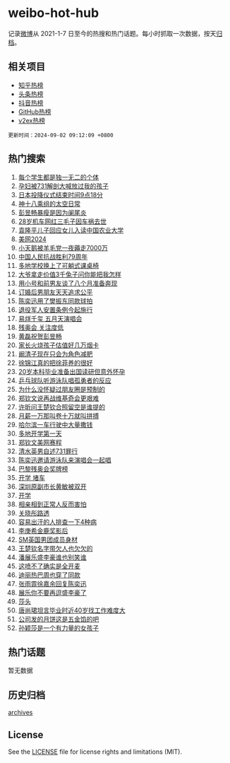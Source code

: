 # weibo-hot-hub

记录[微博](https://www.weibo.com)从 2021-1-7 日至今的热搜和热门话题。每小时抓取一次数据，按天[归档](archives)。

## 相关项目

- [知乎热榜](https://github.com/lonnyzhang423/zhihu-hot-hub)
- [头条热榜](https://github.com/lonnyzhang423/toutiao-hot-hub)
- [抖音热榜](https://github.com/lonnyzhang423/douyin-hot-hub)
- [GitHub热榜](https://github.com/lonnyzhang423/github-hot-hub)
- [v2ex热榜](https://github.com/lonnyzhang423/v2ex-hot-hub)


`更新时间：2024-09-02 09:12:09 +0800`

## 热门搜索

1. [每个学生都是独一无二的个体](https://m.weibo.cn/search?containerid=100103type%3D1%26t%3D10%26q%3D%23%E6%AF%8F%E4%B8%AA%E5%AD%A6%E7%94%9F%E9%83%BD%E6%98%AF%E7%8B%AC%E4%B8%80%E6%97%A0%E4%BA%8C%E7%9A%84%E4%B8%AA%E4%BD%93%23&stream_entry_id=51&isnewpage=1&extparam=seat%3D1%26cate%3D10103%26stream_entry_id%3D51%26filter_type%3Drealtimehot%26q%3D%2523%25E6%25AF%258F%25E4%25B8%25AA%25E5%25AD%25A6%25E7%2594%259F%25E9%2583%25BD%25E6%2598%25AF%25E7%258B%25AC%25E4%25B8%2580%25E6%2597%25A0%25E4%25BA%258C%25E7%259A%2584%25E4%25B8%25AA%25E4%25BD%2593%2523%26dgr%3D0%26pos%3D0%26c_type%3D51%26display_time%3D1725239528%26pre_seqid%3D1725239528787099745836)
1. [孕妇被731解剖大喊放过我的孩子](https://m.weibo.cn/search?containerid=100103type%3D1%26t%3D10%26q%3D%23%E5%AD%95%E5%A6%87%E8%A2%AB731%E8%A7%A3%E5%89%96%E5%A4%A7%E5%96%8A%E6%94%BE%E8%BF%87%E6%88%91%E7%9A%84%E5%AD%A9%E5%AD%90%23&stream_entry_id=31&isnewpage=1&extparam=seat%3D1%26cate%3D5001%26flag%3D1%26realpos%3D1%26dgr%3D0%26band_rank%3D1%26stream_entry_id%3D31%26filter_type%3Drealtimehot%26q%3D%2523%25E5%25AD%2595%25E5%25A6%2587%25E8%25A2%25AB731%25E8%25A7%25A3%25E5%2589%2596%25E5%25A4%25A7%25E5%2596%258A%25E6%2594%25BE%25E8%25BF%2587%25E6%2588%2591%25E7%259A%2584%25E5%25AD%25A9%25E5%25AD%2590%2523%26c_type%3D31%26pos%3D0%26lcate%3D5001%26display_time%3D1725239528%26pre_seqid%3D1725239528787099745836)
1. [日本投降仪式结束时间9点18分](https://m.weibo.cn/search?containerid=100103type%3D1%26t%3D10%26q%3D%23%E6%97%A5%E6%9C%AC%E6%8A%95%E9%99%8D%E4%BB%AA%E5%BC%8F%E7%BB%93%E6%9D%9F%E6%97%B6%E9%97%B49%E7%82%B918%E5%88%86%23&stream_entry_id=31&isnewpage=1&extparam=seat%3D1%26cate%3D5001%26flag%3D1%26realpos%3D2%26dgr%3D0%26band_rank%3D2%26stream_entry_id%3D31%26filter_type%3Drealtimehot%26q%3D%2523%25E6%2597%25A5%25E6%259C%25AC%25E6%258A%2595%25E9%2599%258D%25E4%25BB%25AA%25E5%25BC%258F%25E7%25BB%2593%25E6%259D%259F%25E6%2597%25B6%25E9%2597%25B49%25E7%2582%25B918%25E5%2588%2586%2523%26c_type%3D31%26pos%3D1%26lcate%3D5001%26display_time%3D1725239528%26pre_seqid%3D1725239528787099745836)
1. [神十八乘组的太空日常](https://m.weibo.cn/search?containerid=100103type%3D1%26t%3D10%26q%3D%23%E7%A5%9E%E5%8D%81%E5%85%AB%E4%B9%98%E7%BB%84%E7%9A%84%E5%A4%AA%E7%A9%BA%E6%97%A5%E5%B8%B8%23&stream_entry_id=31&isnewpage=1&extparam=seat%3D1%26cate%3D5001%26flag%3D0%26realpos%3D3%26dgr%3D0%26band_rank%3D3%26stream_entry_id%3D31%26filter_type%3Drealtimehot%26q%3D%2523%25E7%25A5%259E%25E5%258D%2581%25E5%2585%25AB%25E4%25B9%2598%25E7%25BB%2584%25E7%259A%2584%25E5%25A4%25AA%25E7%25A9%25BA%25E6%2597%25A5%25E5%25B8%25B8%2523%26c_type%3D31%26pos%3D2%26lcate%3D5001%26display_time%3D1725239528%26pre_seqid%3D1725239528787099745836)
1. [彭昱畅暴瘦是因为阑尾炎](https://m.weibo.cn/search?containerid=100103type%3D1%26t%3D10%26q%3D%23%E5%BD%AD%E6%98%B1%E7%95%85%E6%9A%B4%E7%98%A6%E6%98%AF%E5%9B%A0%E4%B8%BA%E9%98%91%E5%B0%BE%E7%82%8E%23&stream_entry_id=31&isnewpage=1&extparam=seat%3D1%26cate%3D5001%26flag%3D2%26realpos%3D4%26dgr%3D0%26band_rank%3D4%26stream_entry_id%3D31%26filter_type%3Drealtimehot%26q%3D%2523%25E5%25BD%25AD%25E6%2598%25B1%25E7%2595%2585%25E6%259A%25B4%25E7%2598%25A6%25E6%2598%25AF%25E5%259B%25A0%25E4%25B8%25BA%25E9%2598%2591%25E5%25B0%25BE%25E7%2582%258E%2523%26c_type%3D31%26pos%3D3%26lcate%3D5001%26display_time%3D1725239528%26pre_seqid%3D1725239528787099745836)
1. [28岁机车网红三毛子因车祸去世](https://m.weibo.cn/search?containerid=100103type%3D1%26t%3D10%26q%3D%2328%E5%B2%81%E6%9C%BA%E8%BD%A6%E7%BD%91%E7%BA%A2%E4%B8%89%E6%AF%9B%E5%AD%90%E5%9B%A0%E8%BD%A6%E7%A5%B8%E5%8E%BB%E4%B8%96%23&stream_entry_id=31&isnewpage=1&extparam=seat%3D1%26cate%3D5001%26flag%3D2%26realpos%3D5%26dgr%3D0%26band_rank%3D5%26stream_entry_id%3D31%26filter_type%3Drealtimehot%26q%3D%252328%25E5%25B2%2581%25E6%259C%25BA%25E8%25BD%25A6%25E7%25BD%2591%25E7%25BA%25A2%25E4%25B8%2589%25E6%25AF%259B%25E5%25AD%2590%25E5%259B%25A0%25E8%25BD%25A6%25E7%25A5%25B8%25E5%258E%25BB%25E4%25B8%2596%2523%26c_type%3D31%26pos%3D4%26lcate%3D5001%26display_time%3D1725239528%26pre_seqid%3D1725239528787099745836)
1. [袁隆平儿子回应女儿入读中国农业大学](https://m.weibo.cn/search?containerid=100103type%3D1%26t%3D10%26q%3D%23%E8%A2%81%E9%9A%86%E5%B9%B3%E5%84%BF%E5%AD%90%E5%9B%9E%E5%BA%94%E5%A5%B3%E5%84%BF%E5%85%A5%E8%AF%BB%E4%B8%AD%E5%9B%BD%E5%86%9C%E4%B8%9A%E5%A4%A7%E5%AD%A6%23&stream_entry_id=31&isnewpage=1&extparam=seat%3D1%26cate%3D5001%26flag%3D32768%26realpos%3D6%26dgr%3D0%26band_rank%3D6%26stream_entry_id%3D31%26filter_type%3Drealtimehot%26q%3D%2523%25E8%25A2%2581%25E9%259A%2586%25E5%25B9%25B3%25E5%2584%25BF%25E5%25AD%2590%25E5%259B%259E%25E5%25BA%2594%25E5%25A5%25B3%25E5%2584%25BF%25E5%2585%25A5%25E8%25AF%25BB%25E4%25B8%25AD%25E5%259B%25BD%25E5%2586%259C%25E4%25B8%259A%25E5%25A4%25A7%25E5%25AD%25A6%2523%26c_type%3D31%26pos%3D5%26lcate%3D5001%26display_time%3D1725239528%26pre_seqid%3D1725239528787099745836)
1. [美网2024](https://m.weibo.cn/search?containerid=100103type%3D1%26t%3D10%26q%3D%23%E7%BE%8E%E7%BD%912024%23&stream_entry_id=31&isnewpage=1&extparam=seat%3D1%26cate%3D5001%26q%3D%2523%25E7%25BE%258E%25E7%25BD%25912024%2523%26dgr%3D0%26adid%3D252961%26band_rank%3D7%26stream_entry_id%3D31%26filter_type%3Drealtimehot%26is_ad_pos%3D1%26c_type%3D31%26pos%3D6%26lcate%3D5001%26display_time%3D1725239528%26pre_seqid%3D1725239528787099745836)
1. [小天鹅被羊毛党一夜薅走7000万](https://m.weibo.cn/search?containerid=100103type%3D1%26t%3D10%26q%3D%23%E5%B0%8F%E5%A4%A9%E9%B9%85%E8%A2%AB%E7%BE%8A%E6%AF%9B%E5%85%9A%E4%B8%80%E5%A4%9C%E8%96%85%E8%B5%B07000%E4%B8%87%23&stream_entry_id=31&isnewpage=1&extparam=seat%3D1%26cate%3D5001%26flag%3D0%26realpos%3D7%26dgr%3D0%26band_rank%3D7%26stream_entry_id%3D31%26filter_type%3Drealtimehot%26q%3D%2523%25E5%25B0%258F%25E5%25A4%25A9%25E9%25B9%2585%25E8%25A2%25AB%25E7%25BE%258A%25E6%25AF%259B%25E5%2585%259A%25E4%25B8%2580%25E5%25A4%259C%25E8%2596%2585%25E8%25B5%25B07000%25E4%25B8%2587%2523%26c_type%3D31%26pos%3D7%26lcate%3D5001%26display_time%3D1725239528%26pre_seqid%3D1725239528787099745836)
1. [中国人民抗战胜利79周年](https://m.weibo.cn/search?containerid=100103type%3D1%26t%3D10%26q%3D%23%E4%B8%AD%E5%9B%BD%E4%BA%BA%E6%B0%91%E6%8A%97%E6%88%98%E8%83%9C%E5%88%A979%E5%91%A8%E5%B9%B4%23&stream_entry_id=31&isnewpage=1&extparam=seat%3D1%26cate%3D5001%26flag%3D1%26realpos%3D8%26dgr%3D0%26band_rank%3D8%26stream_entry_id%3D31%26filter_type%3Drealtimehot%26q%3D%2523%25E4%25B8%25AD%25E5%259B%25BD%25E4%25BA%25BA%25E6%25B0%2591%25E6%258A%2597%25E6%2588%2598%25E8%2583%259C%25E5%2588%25A979%25E5%2591%25A8%25E5%25B9%25B4%2523%26c_type%3D31%26pos%3D8%26lcate%3D5001%26display_time%3D1725239528%26pre_seqid%3D1725239528787099745836)
1. [多地学校换上了可躺式课桌椅](https://m.weibo.cn/search?containerid=100103type%3D1%26t%3D10%26q%3D%23%E5%A4%9A%E5%9C%B0%E5%AD%A6%E6%A0%A1%E6%8D%A2%E4%B8%8A%E4%BA%86%E5%8F%AF%E8%BA%BA%E5%BC%8F%E8%AF%BE%E6%A1%8C%E6%A4%85%23&stream_entry_id=31&isnewpage=1&extparam=seat%3D1%26cate%3D5001%26flag%3D0%26realpos%3D9%26dgr%3D0%26band_rank%3D9%26stream_entry_id%3D31%26filter_type%3Drealtimehot%26q%3D%2523%25E5%25A4%259A%25E5%259C%25B0%25E5%25AD%25A6%25E6%25A0%25A1%25E6%258D%25A2%25E4%25B8%258A%25E4%25BA%2586%25E5%258F%25AF%25E8%25BA%25BA%25E5%25BC%258F%25E8%25AF%25BE%25E6%25A1%258C%25E6%25A4%2585%2523%26c_type%3D31%26pos%3D9%26lcate%3D5001%26display_time%3D1725239528%26pre_seqid%3D1725239528787099745836)
1. [大爷拿走价值3千兔子问你能把我怎样](https://m.weibo.cn/search?containerid=100103type%3D1%26t%3D10%26q%3D%23%E5%A4%A7%E7%88%B7%E6%8B%BF%E8%B5%B0%E4%BB%B7%E5%80%BC3%E5%8D%83%E5%85%94%E5%AD%90%E9%97%AE%E4%BD%A0%E8%83%BD%E6%8A%8A%E6%88%91%E6%80%8E%E6%A0%B7%23&stream_entry_id=31&isnewpage=1&extparam=seat%3D1%26cate%3D5001%26flag%3D0%26realpos%3D10%26dgr%3D0%26band_rank%3D10%26stream_entry_id%3D31%26filter_type%3Drealtimehot%26q%3D%2523%25E5%25A4%25A7%25E7%2588%25B7%25E6%258B%25BF%25E8%25B5%25B0%25E4%25BB%25B7%25E5%2580%25BC3%25E5%258D%2583%25E5%2585%2594%25E5%25AD%2590%25E9%2597%25AE%25E4%25BD%25A0%25E8%2583%25BD%25E6%258A%258A%25E6%2588%2591%25E6%2580%258E%25E6%25A0%25B7%2523%26c_type%3D31%26pos%3D10%26lcate%3D5001%26display_time%3D1725239528%26pre_seqid%3D1725239528787099745836)
1. [用小号和前男友谈了八个月准备奔现](https://m.weibo.cn/search?containerid=100103type%3D1%26t%3D10%26q%3D%23%E7%94%A8%E5%B0%8F%E5%8F%B7%E5%92%8C%E5%89%8D%E7%94%B7%E5%8F%8B%E8%B0%88%E4%BA%86%E5%85%AB%E4%B8%AA%E6%9C%88%E5%87%86%E5%A4%87%E5%A5%94%E7%8E%B0%23&stream_entry_id=31&isnewpage=1&extparam=seat%3D1%26cate%3D5001%26flag%3D2%26realpos%3D11%26dgr%3D0%26band_rank%3D11%26stream_entry_id%3D31%26filter_type%3Drealtimehot%26q%3D%2523%25E7%2594%25A8%25E5%25B0%258F%25E5%258F%25B7%25E5%2592%258C%25E5%2589%258D%25E7%2594%25B7%25E5%258F%258B%25E8%25B0%2588%25E4%25BA%2586%25E5%2585%25AB%25E4%25B8%25AA%25E6%259C%2588%25E5%2587%2586%25E5%25A4%2587%25E5%25A5%2594%25E7%258E%25B0%2523%26c_type%3D31%26pos%3D11%26lcate%3D5001%26display_time%3D1725239528%26pre_seqid%3D1725239528787099745836)
1. [订婚后男朋友天天追求公平](https://m.weibo.cn/search?containerid=100103type%3D1%26t%3D10%26q%3D%23%E8%AE%A2%E5%A9%9A%E5%90%8E%E7%94%B7%E6%9C%8B%E5%8F%8B%E5%A4%A9%E5%A4%A9%E8%BF%BD%E6%B1%82%E5%85%AC%E5%B9%B3%23&stream_entry_id=31&isnewpage=1&extparam=seat%3D1%26cate%3D5001%26flag%3D2%26realpos%3D12%26dgr%3D0%26band_rank%3D12%26stream_entry_id%3D31%26filter_type%3Drealtimehot%26q%3D%2523%25E8%25AE%25A2%25E5%25A9%259A%25E5%2590%258E%25E7%2594%25B7%25E6%259C%258B%25E5%258F%258B%25E5%25A4%25A9%25E5%25A4%25A9%25E8%25BF%25BD%25E6%25B1%2582%25E5%2585%25AC%25E5%25B9%25B3%2523%26c_type%3D31%26pos%3D12%26lcate%3D5001%26display_time%3D1725239528%26pre_seqid%3D1725239528787099745836)
1. [陈奕迅用了樊振东同款球拍](https://m.weibo.cn/search?containerid=100103type%3D1%26t%3D10%26q%3D%23%E9%99%88%E5%A5%95%E8%BF%85%E7%94%A8%E4%BA%86%E6%A8%8A%E6%8C%AF%E4%B8%9C%E5%90%8C%E6%AC%BE%E7%90%83%E6%8B%8D%23&stream_entry_id=31&isnewpage=1&extparam=seat%3D1%26cate%3D5001%26flag%3D1%26realpos%3D13%26dgr%3D0%26band_rank%3D13%26stream_entry_id%3D31%26filter_type%3Drealtimehot%26q%3D%2523%25E9%2599%2588%25E5%25A5%2595%25E8%25BF%2585%25E7%2594%25A8%25E4%25BA%2586%25E6%25A8%258A%25E6%258C%25AF%25E4%25B8%259C%25E5%2590%258C%25E6%25AC%25BE%25E7%2590%2583%25E6%258B%258D%2523%26c_type%3D31%26pos%3D13%26lcate%3D5001%26display_time%3D1725239528%26pre_seqid%3D1725239528787099745836)
1. [退役军人安置条例今起施行](https://m.weibo.cn/search?containerid=100103type%3D1%26t%3D10%26q%3D%23%E9%80%80%E5%BD%B9%E5%86%9B%E4%BA%BA%E5%AE%89%E7%BD%AE%E6%9D%A1%E4%BE%8B%E4%BB%8A%E8%B5%B7%E6%96%BD%E8%A1%8C%23&stream_entry_id=31&isnewpage=1&extparam=seat%3D1%26cate%3D5001%26flag%3D0%26realpos%3D14%26dgr%3D0%26band_rank%3D14%26stream_entry_id%3D31%26filter_type%3Drealtimehot%26q%3D%2523%25E9%2580%2580%25E5%25BD%25B9%25E5%2586%259B%25E4%25BA%25BA%25E5%25AE%2589%25E7%25BD%25AE%25E6%259D%25A1%25E4%25BE%258B%25E4%25BB%258A%25E8%25B5%25B7%25E6%2596%25BD%25E8%25A1%258C%2523%26c_type%3D31%26pos%3D14%26lcate%3D5001%26display_time%3D1725239528%26pre_seqid%3D1725239528787099745836)
1. [易烊千玺 五月天演唱会](https://m.weibo.cn/search?containerid=100103type%3D1%26t%3D10%26q%3D%E6%98%93%E7%83%8A%E5%8D%83%E7%8E%BA+%E4%BA%94%E6%9C%88%E5%A4%A9%E6%BC%94%E5%94%B1%E4%BC%9A&stream_entry_id=31&isnewpage=1&extparam=seat%3D1%26cate%3D5001%26flag%3D1%26realpos%3D15%26dgr%3D0%26band_rank%3D15%26stream_entry_id%3D31%26filter_type%3Drealtimehot%26q%3D%25E6%2598%2593%25E7%2583%258A%25E5%258D%2583%25E7%258E%25BA%2520%25E4%25BA%2594%25E6%259C%2588%25E5%25A4%25A9%25E6%25BC%2594%25E5%2594%25B1%25E4%25BC%259A%26c_type%3D31%26pos%3D15%26lcate%3D5001%26display_time%3D1725239528%26pre_seqid%3D1725239528787099745836)
1. [残奥会 关注度低](https://m.weibo.cn/search?containerid=100103type%3D1%26t%3D10%26q%3D%E6%AE%8B%E5%A5%A5%E4%BC%9A+%E5%85%B3%E6%B3%A8%E5%BA%A6%E4%BD%8E&stream_entry_id=31&isnewpage=1&extparam=seat%3D1%26cate%3D5001%26flag%3D1%26realpos%3D16%26dgr%3D0%26band_rank%3D16%26stream_entry_id%3D31%26filter_type%3Drealtimehot%26q%3D%25E6%25AE%258B%25E5%25A5%25A5%25E4%25BC%259A%2520%25E5%2585%25B3%25E6%25B3%25A8%25E5%25BA%25A6%25E4%25BD%258E%26c_type%3D31%26pos%3D16%26lcate%3D5001%26display_time%3D1725239528%26pre_seqid%3D1725239528787099745836)
1. [黄磊祝贺彭昱畅](https://m.weibo.cn/search?containerid=100103type%3D1%26t%3D10%26q%3D%23%E9%BB%84%E7%A3%8A%E7%A5%9D%E8%B4%BA%E5%BD%AD%E6%98%B1%E7%95%85%23&stream_entry_id=31&isnewpage=1&extparam=seat%3D1%26cate%3D5001%26flag%3D1%26realpos%3D17%26dgr%3D0%26band_rank%3D17%26stream_entry_id%3D31%26filter_type%3Drealtimehot%26q%3D%2523%25E9%25BB%2584%25E7%25A3%258A%25E7%25A5%259D%25E8%25B4%25BA%25E5%25BD%25AD%25E6%2598%25B1%25E7%2595%2585%2523%26c_type%3D31%26pos%3D17%26lcate%3D5001%26display_time%3D1725239528%26pre_seqid%3D1725239528787099745836)
1. [家长火烧孩子估值好几万烟卡](https://m.weibo.cn/search?containerid=100103type%3D1%26t%3D10%26q%3D%23%E5%AE%B6%E9%95%BF%E7%81%AB%E7%83%A7%E5%AD%A9%E5%AD%90%E4%BC%B0%E5%80%BC%E5%A5%BD%E5%87%A0%E4%B8%87%E7%83%9F%E5%8D%A1%23&stream_entry_id=31&isnewpage=1&extparam=seat%3D1%26cate%3D5001%26flag%3D0%26realpos%3D18%26dgr%3D0%26band_rank%3D18%26stream_entry_id%3D31%26filter_type%3Drealtimehot%26q%3D%2523%25E5%25AE%25B6%25E9%2595%25BF%25E7%2581%25AB%25E7%2583%25A7%25E5%25AD%25A9%25E5%25AD%2590%25E4%25BC%25B0%25E5%2580%25BC%25E5%25A5%25BD%25E5%2587%25A0%25E4%25B8%2587%25E7%2583%259F%25E5%258D%25A1%2523%26c_type%3D31%26pos%3D18%26lcate%3D5001%26display_time%3D1725239528%26pre_seqid%3D1725239528787099745836)
1. [阚清子现在只会为角色减肥](https://m.weibo.cn/search?containerid=100103type%3D1%26t%3D10%26q%3D%E9%98%9A%E6%B8%85%E5%AD%90%E7%8E%B0%E5%9C%A8%E5%8F%AA%E4%BC%9A%E4%B8%BA%E8%A7%92%E8%89%B2%E5%87%8F%E8%82%A5&stream_entry_id=31&isnewpage=1&extparam=seat%3D1%26cate%3D5001%26flag%3D1%26realpos%3D19%26dgr%3D0%26band_rank%3D19%26stream_entry_id%3D31%26filter_type%3Drealtimehot%26q%3D%25E9%2598%259A%25E6%25B8%2585%25E5%25AD%2590%25E7%258E%25B0%25E5%259C%25A8%25E5%258F%25AA%25E4%25BC%259A%25E4%25B8%25BA%25E8%25A7%2592%25E8%2589%25B2%25E5%2587%258F%25E8%2582%25A5%26c_type%3D31%26pos%3D19%26lcate%3D5001%26display_time%3D1725239528%26pre_seqid%3D1725239528787099745836)
1. [徐锦江真的把徐菲养的很好](https://m.weibo.cn/search?containerid=100103type%3D1%26t%3D10%26q%3D%E5%BE%90%E9%94%A6%E6%B1%9F%E7%9C%9F%E7%9A%84%E6%8A%8A%E5%BE%90%E8%8F%B2%E5%85%BB%E7%9A%84%E5%BE%88%E5%A5%BD&stream_entry_id=31&isnewpage=1&extparam=seat%3D1%26cate%3D5001%26flag%3D0%26realpos%3D20%26dgr%3D0%26band_rank%3D20%26stream_entry_id%3D31%26filter_type%3Drealtimehot%26q%3D%25E5%25BE%2590%25E9%2594%25A6%25E6%25B1%259F%25E7%259C%259F%25E7%259A%2584%25E6%258A%258A%25E5%25BE%2590%25E8%258F%25B2%25E5%2585%25BB%25E7%259A%2584%25E5%25BE%2588%25E5%25A5%25BD%26c_type%3D31%26pos%3D20%26lcate%3D5001%26display_time%3D1725239528%26pre_seqid%3D1725239528787099745836)
1. [20岁本科毕业准备出国读研但意外怀孕](https://m.weibo.cn/search?containerid=100103type%3D1%26t%3D10%26q%3D%2320%E5%B2%81%E6%9C%AC%E7%A7%91%E6%AF%95%E4%B8%9A%E5%87%86%E5%A4%87%E5%87%BA%E5%9B%BD%E8%AF%BB%E7%A0%94%E4%BD%86%E6%84%8F%E5%A4%96%E6%80%80%E5%AD%95%23&stream_entry_id=31&isnewpage=1&extparam=seat%3D1%26cate%3D5001%26flag%3D0%26realpos%3D21%26dgr%3D0%26band_rank%3D21%26stream_entry_id%3D31%26filter_type%3Drealtimehot%26q%3D%252320%25E5%25B2%2581%25E6%259C%25AC%25E7%25A7%2591%25E6%25AF%2595%25E4%25B8%259A%25E5%2587%2586%25E5%25A4%2587%25E5%2587%25BA%25E5%259B%25BD%25E8%25AF%25BB%25E7%25A0%2594%25E4%25BD%2586%25E6%2584%258F%25E5%25A4%2596%25E6%2580%2580%25E5%25AD%2595%2523%26c_type%3D31%26pos%3D21%26lcate%3D5001%26display_time%3D1725239528%26pre_seqid%3D1725239528787099745836)
1. [乒乓球队听游泳队唱孤勇者的反应](https://m.weibo.cn/search?containerid=100103type%3D1%26t%3D10%26q%3D%23%E4%B9%92%E4%B9%93%E7%90%83%E9%98%9F%E5%90%AC%E6%B8%B8%E6%B3%B3%E9%98%9F%E5%94%B1%E5%AD%A4%E5%8B%87%E8%80%85%E7%9A%84%E5%8F%8D%E5%BA%94%23&stream_entry_id=31&isnewpage=1&extparam=seat%3D1%26cate%3D5001%26flag%3D0%26realpos%3D22%26dgr%3D0%26band_rank%3D22%26stream_entry_id%3D31%26filter_type%3Drealtimehot%26q%3D%2523%25E4%25B9%2592%25E4%25B9%2593%25E7%2590%2583%25E9%2598%259F%25E5%2590%25AC%25E6%25B8%25B8%25E6%25B3%25B3%25E9%2598%259F%25E5%2594%25B1%25E5%25AD%25A4%25E5%258B%2587%25E8%2580%2585%25E7%259A%2584%25E5%258F%258D%25E5%25BA%2594%2523%26c_type%3D31%26pos%3D22%26lcate%3D5001%26display_time%3D1725239528%26pre_seqid%3D1725239528787099745836)
1. [为什么没怀疑过朋友圈是预制的](https://m.weibo.cn/search?containerid=100103type%3D1%26t%3D10%26q%3D%23%E4%B8%BA%E4%BB%80%E4%B9%88%E6%B2%A1%E6%80%80%E7%96%91%E8%BF%87%E6%9C%8B%E5%8F%8B%E5%9C%88%E6%98%AF%E9%A2%84%E5%88%B6%E7%9A%84%23&stream_entry_id=31&isnewpage=1&extparam=seat%3D1%26cate%3D5001%26flag%3D1%26realpos%3D23%26dgr%3D0%26band_rank%3D23%26stream_entry_id%3D31%26filter_type%3Drealtimehot%26q%3D%2523%25E4%25B8%25BA%25E4%25BB%2580%25E4%25B9%2588%25E6%25B2%25A1%25E6%2580%2580%25E7%2596%2591%25E8%25BF%2587%25E6%259C%258B%25E5%258F%258B%25E5%259C%2588%25E6%2598%25AF%25E9%25A2%2584%25E5%2588%25B6%25E7%259A%2584%2523%26c_type%3D31%26pos%3D23%26lcate%3D5001%26display_time%3D1725239528%26pre_seqid%3D1725239528787099745836)
1. [郑钦文说再战维基奇会更艰难](https://m.weibo.cn/search?containerid=100103type%3D1%26t%3D10%26q%3D%23%E9%83%91%E9%92%A6%E6%96%87%E8%AF%B4%E5%86%8D%E6%88%98%E7%BB%B4%E5%9F%BA%E5%A5%87%E4%BC%9A%E6%9B%B4%E8%89%B0%E9%9A%BE%23&stream_entry_id=31&isnewpage=1&extparam=seat%3D1%26cate%3D5001%26flag%3D1%26realpos%3D24%26dgr%3D0%26band_rank%3D24%26stream_entry_id%3D31%26filter_type%3Drealtimehot%26q%3D%2523%25E9%2583%2591%25E9%2592%25A6%25E6%2596%2587%25E8%25AF%25B4%25E5%2586%258D%25E6%2588%2598%25E7%25BB%25B4%25E5%259F%25BA%25E5%25A5%2587%25E4%25BC%259A%25E6%259B%25B4%25E8%2589%25B0%25E9%259A%25BE%2523%26c_type%3D31%26pos%3D24%26lcate%3D5001%26display_time%3D1725239528%26pre_seqid%3D1725239528787099745836)
1. [许昕问王楚钦合照留空是谁提的](https://m.weibo.cn/search?containerid=100103type%3D1%26t%3D10%26q%3D%23%E8%AE%B8%E6%98%95%E9%97%AE%E7%8E%8B%E6%A5%9A%E9%92%A6%E5%90%88%E7%85%A7%E7%95%99%E7%A9%BA%E6%98%AF%E8%B0%81%E6%8F%90%E7%9A%84%23&stream_entry_id=31&isnewpage=1&extparam=seat%3D1%26cate%3D5001%26flag%3D0%26realpos%3D25%26dgr%3D0%26band_rank%3D25%26stream_entry_id%3D31%26filter_type%3Drealtimehot%26q%3D%2523%25E8%25AE%25B8%25E6%2598%2595%25E9%2597%25AE%25E7%258E%258B%25E6%25A5%259A%25E9%2592%25A6%25E5%2590%2588%25E7%2585%25A7%25E7%2595%2599%25E7%25A9%25BA%25E6%2598%25AF%25E8%25B0%2581%25E6%258F%2590%25E7%259A%2584%2523%26c_type%3D31%26pos%3D25%26lcate%3D5001%26display_time%3D1725239528%26pre_seqid%3D1725239528787099745836)
1. [月薪一万那叫卷十万就叫拼搏](https://m.weibo.cn/search?containerid=100103type%3D1%26t%3D10%26q%3D%E6%9C%88%E8%96%AA%E4%B8%80%E4%B8%87%E9%82%A3%E5%8F%AB%E5%8D%B7%E5%8D%81%E4%B8%87%E5%B0%B1%E5%8F%AB%E6%8B%BC%E6%90%8F&stream_entry_id=31&isnewpage=1&extparam=seat%3D1%26cate%3D5001%26flag%3D0%26realpos%3D26%26dgr%3D0%26band_rank%3D26%26stream_entry_id%3D31%26filter_type%3Drealtimehot%26q%3D%25E6%259C%2588%25E8%2596%25AA%25E4%25B8%2580%25E4%25B8%2587%25E9%2582%25A3%25E5%258F%25AB%25E5%258D%25B7%25E5%258D%2581%25E4%25B8%2587%25E5%25B0%25B1%25E5%258F%25AB%25E6%258B%25BC%25E6%2590%258F%26c_type%3D31%26pos%3D26%26lcate%3D5001%26display_time%3D1725239528%26pre_seqid%3D1725239528787099745836)
1. [哈尔滨一车行驶中大量撒钱](https://m.weibo.cn/search?containerid=100103type%3D1%26t%3D10%26q%3D%23%E5%93%88%E5%B0%94%E6%BB%A8%E4%B8%80%E8%BD%A6%E8%A1%8C%E9%A9%B6%E4%B8%AD%E5%A4%A7%E9%87%8F%E6%92%92%E9%92%B1%23&stream_entry_id=31&isnewpage=1&extparam=seat%3D1%26cate%3D5001%26flag%3D1%26realpos%3D27%26dgr%3D0%26band_rank%3D27%26stream_entry_id%3D31%26filter_type%3Drealtimehot%26q%3D%2523%25E5%2593%2588%25E5%25B0%2594%25E6%25BB%25A8%25E4%25B8%2580%25E8%25BD%25A6%25E8%25A1%258C%25E9%25A9%25B6%25E4%25B8%25AD%25E5%25A4%25A7%25E9%2587%258F%25E6%2592%2592%25E9%2592%25B1%2523%26c_type%3D31%26pos%3D27%26lcate%3D5001%26display_time%3D1725239528%26pre_seqid%3D1725239528787099745836)
1. [多地开学第一天](https://m.weibo.cn/search?containerid=100103type%3D1%26t%3D10%26q%3D%23%E5%A4%9A%E5%9C%B0%E5%BC%80%E5%AD%A6%E7%AC%AC%E4%B8%80%E5%A4%A9%23&stream_entry_id=31&isnewpage=1&extparam=seat%3D1%26cate%3D5001%26flag%3D1%26realpos%3D28%26dgr%3D0%26band_rank%3D28%26stream_entry_id%3D31%26filter_type%3Drealtimehot%26q%3D%2523%25E5%25A4%259A%25E5%259C%25B0%25E5%25BC%2580%25E5%25AD%25A6%25E7%25AC%25AC%25E4%25B8%2580%25E5%25A4%25A9%2523%26c_type%3D31%26pos%3D28%26lcate%3D5001%26display_time%3D1725239528%26pre_seqid%3D1725239528787099745836)
1. [郑钦文美网赛程](https://m.weibo.cn/search?containerid=100103type%3D1%26t%3D10%26q%3D%E9%83%91%E9%92%A6%E6%96%87%E7%BE%8E%E7%BD%91%E8%B5%9B%E7%A8%8B&stream_entry_id=31&isnewpage=1&extparam=seat%3D1%26cate%3D5001%26flag%3D0%26realpos%3D29%26dgr%3D0%26band_rank%3D29%26stream_entry_id%3D31%26filter_type%3Drealtimehot%26q%3D%25E9%2583%2591%25E9%2592%25A6%25E6%2596%2587%25E7%25BE%258E%25E7%25BD%2591%25E8%25B5%259B%25E7%25A8%258B%26c_type%3D31%26pos%3D29%26lcate%3D5001%26display_time%3D1725239528%26pre_seqid%3D1725239528787099745836)
1. [清水英男自述731罪行](https://m.weibo.cn/search?containerid=100103type%3D1%26t%3D10%26q%3D%23%E6%B8%85%E6%B0%B4%E8%8B%B1%E7%94%B7%E8%87%AA%E8%BF%B0731%E7%BD%AA%E8%A1%8C%23&stream_entry_id=31&isnewpage=1&extparam=seat%3D1%26cate%3D5001%26flag%3D0%26realpos%3D30%26dgr%3D0%26band_rank%3D30%26stream_entry_id%3D31%26filter_type%3Drealtimehot%26q%3D%2523%25E6%25B8%2585%25E6%25B0%25B4%25E8%258B%25B1%25E7%2594%25B7%25E8%2587%25AA%25E8%25BF%25B0731%25E7%25BD%25AA%25E8%25A1%258C%2523%26c_type%3D31%26pos%3D30%26lcate%3D5001%26display_time%3D1725239528%26pre_seqid%3D1725239528787099745836)
1. [陈奕迅邀请游泳队来演唱会一起唱](https://m.weibo.cn/search?containerid=100103type%3D1%26t%3D10%26q%3D%23%E9%99%88%E5%A5%95%E8%BF%85%E9%82%80%E8%AF%B7%E6%B8%B8%E6%B3%B3%E9%98%9F%E6%9D%A5%E6%BC%94%E5%94%B1%E4%BC%9A%E4%B8%80%E8%B5%B7%E5%94%B1%23&stream_entry_id=31&isnewpage=1&extparam=seat%3D1%26cate%3D5001%26flag%3D0%26realpos%3D31%26dgr%3D0%26band_rank%3D31%26stream_entry_id%3D31%26filter_type%3Drealtimehot%26q%3D%2523%25E9%2599%2588%25E5%25A5%2595%25E8%25BF%2585%25E9%2582%2580%25E8%25AF%25B7%25E6%25B8%25B8%25E6%25B3%25B3%25E9%2598%259F%25E6%259D%25A5%25E6%25BC%2594%25E5%2594%25B1%25E4%25BC%259A%25E4%25B8%2580%25E8%25B5%25B7%25E5%2594%25B1%2523%26c_type%3D31%26pos%3D31%26lcate%3D5001%26display_time%3D1725239528%26pre_seqid%3D1725239528787099745836)
1. [巴黎残奥会奖牌榜](https://m.weibo.cn/search?containerid=100103type%3D1%26t%3D10%26q%3D%E5%B7%B4%E9%BB%8E%E6%AE%8B%E5%A5%A5%E4%BC%9A%E5%A5%96%E7%89%8C%E6%A6%9C&stream_entry_id=31&isnewpage=1&extparam=seat%3D1%26cate%3D5001%26flag%3D1%26realpos%3D32%26dgr%3D0%26band_rank%3D32%26stream_entry_id%3D31%26filter_type%3Drealtimehot%26q%3D%25E5%25B7%25B4%25E9%25BB%258E%25E6%25AE%258B%25E5%25A5%25A5%25E4%25BC%259A%25E5%25A5%2596%25E7%2589%258C%25E6%25A6%259C%26c_type%3D31%26pos%3D32%26lcate%3D5001%26display_time%3D1725239528%26pre_seqid%3D1725239528787099745836)
1. [开学 堵车](https://m.weibo.cn/search?containerid=100103type%3D1%26t%3D10%26q%3D%E5%BC%80%E5%AD%A6+%E5%A0%B5%E8%BD%A6&stream_entry_id=31&isnewpage=1&extparam=seat%3D1%26cate%3D5001%26flag%3D1%26realpos%3D33%26dgr%3D0%26band_rank%3D33%26stream_entry_id%3D31%26filter_type%3Drealtimehot%26q%3D%25E5%25BC%2580%25E5%25AD%25A6%2520%25E5%25A0%25B5%25E8%25BD%25A6%26c_type%3D31%26pos%3D33%26lcate%3D5001%26display_time%3D1725239528%26pre_seqid%3D1725239528787099745836)
1. [深圳原副市长黄敏被双开](https://m.weibo.cn/search?containerid=100103type%3D1%26t%3D10%26q%3D%23%E6%B7%B1%E5%9C%B3%E5%8E%9F%E5%89%AF%E5%B8%82%E9%95%BF%E9%BB%84%E6%95%8F%E8%A2%AB%E5%8F%8C%E5%BC%80%23&stream_entry_id=31&isnewpage=1&extparam=seat%3D1%26cate%3D5001%26flag%3D1%26realpos%3D34%26dgr%3D0%26band_rank%3D34%26stream_entry_id%3D31%26filter_type%3Drealtimehot%26q%3D%2523%25E6%25B7%25B1%25E5%259C%25B3%25E5%258E%259F%25E5%2589%25AF%25E5%25B8%2582%25E9%2595%25BF%25E9%25BB%2584%25E6%2595%258F%25E8%25A2%25AB%25E5%258F%258C%25E5%25BC%2580%2523%26c_type%3D31%26pos%3D34%26lcate%3D5001%26display_time%3D1725239528%26pre_seqid%3D1725239528787099745836)
1. [开学](https://m.weibo.cn/search?containerid=100103type%3D1%26t%3D10%26q%3D%E5%BC%80%E5%AD%A6&stream_entry_id=31&isnewpage=1&extparam=seat%3D1%26cate%3D5001%26flag%3D1%26realpos%3D35%26dgr%3D0%26band_rank%3D35%26stream_entry_id%3D31%26filter_type%3Drealtimehot%26q%3D%25E5%25BC%2580%25E5%25AD%25A6%26c_type%3D31%26pos%3D35%26lcate%3D5001%26display_time%3D1725239528%26pre_seqid%3D1725239528787099745836)
1. [相亲相到正常人反而害怕](https://m.weibo.cn/search?containerid=100103type%3D1%26t%3D10%26q%3D%23%E7%9B%B8%E4%BA%B2%E7%9B%B8%E5%88%B0%E6%AD%A3%E5%B8%B8%E4%BA%BA%E5%8F%8D%E8%80%8C%E5%AE%B3%E6%80%95%23&stream_entry_id=31&isnewpage=1&extparam=seat%3D1%26cate%3D5001%26flag%3D0%26realpos%3D36%26dgr%3D0%26band_rank%3D36%26stream_entry_id%3D31%26filter_type%3Drealtimehot%26q%3D%2523%25E7%259B%25B8%25E4%25BA%25B2%25E7%259B%25B8%25E5%2588%25B0%25E6%25AD%25A3%25E5%25B8%25B8%25E4%25BA%25BA%25E5%258F%258D%25E8%2580%258C%25E5%25AE%25B3%25E6%2580%2595%2523%26c_type%3D31%26pos%3D36%26lcate%3D5001%26display_time%3D1725239528%26pre_seqid%3D1725239528787099745836)
1. [关晓彤路透](https://m.weibo.cn/search?containerid=100103type%3D1%26t%3D10%26q%3D%E5%85%B3%E6%99%93%E5%BD%A4%E8%B7%AF%E9%80%8F&stream_entry_id=31&isnewpage=1&extparam=seat%3D1%26cate%3D5001%26flag%3D1%26realpos%3D37%26dgr%3D0%26band_rank%3D37%26stream_entry_id%3D31%26filter_type%3Drealtimehot%26q%3D%25E5%2585%25B3%25E6%2599%2593%25E5%25BD%25A4%25E8%25B7%25AF%25E9%2580%258F%26c_type%3D31%26pos%3D37%26lcate%3D5001%26display_time%3D1725239528%26pre_seqid%3D1725239528787099745836)
1. [容易出汗的人排查一下4种病](https://m.weibo.cn/search?containerid=100103type%3D1%26t%3D10%26q%3D%23%E5%AE%B9%E6%98%93%E5%87%BA%E6%B1%97%E7%9A%84%E4%BA%BA%E6%8E%92%E6%9F%A5%E4%B8%80%E4%B8%8B4%E7%A7%8D%E7%97%85%23&stream_entry_id=31&isnewpage=1&extparam=seat%3D1%26cate%3D5001%26flag%3D1%26realpos%3D38%26dgr%3D0%26band_rank%3D38%26stream_entry_id%3D31%26filter_type%3Drealtimehot%26q%3D%2523%25E5%25AE%25B9%25E6%2598%2593%25E5%2587%25BA%25E6%25B1%2597%25E7%259A%2584%25E4%25BA%25BA%25E6%258E%2592%25E6%259F%25A5%25E4%25B8%2580%25E4%25B8%258B4%25E7%25A7%258D%25E7%2597%2585%2523%26c_type%3D31%26pos%3D38%26lcate%3D5001%26display_time%3D1725239528%26pre_seqid%3D1725239528787099745836)
1. [李庚希金鹿奖影后](https://m.weibo.cn/search?containerid=100103type%3D1%26t%3D10%26q%3D%23%E6%9D%8E%E5%BA%9A%E5%B8%8C%E9%87%91%E9%B9%BF%E5%A5%96%E5%BD%B1%E5%90%8E%23&stream_entry_id=31&isnewpage=1&extparam=seat%3D1%26cate%3D5001%26flag%3D0%26realpos%3D39%26dgr%3D0%26band_rank%3D39%26stream_entry_id%3D31%26filter_type%3Drealtimehot%26q%3D%2523%25E6%259D%258E%25E5%25BA%259A%25E5%25B8%258C%25E9%2587%2591%25E9%25B9%25BF%25E5%25A5%2596%25E5%25BD%25B1%25E5%2590%258E%2523%26c_type%3D31%26pos%3D39%26lcate%3D5001%26display_time%3D1725239528%26pre_seqid%3D1725239528787099745836)
1. [SM英国男团成员身材](https://m.weibo.cn/search?containerid=100103type%3D1%26t%3D10%26q%3D%23SM%E8%8B%B1%E5%9B%BD%E7%94%B7%E5%9B%A2%E6%88%90%E5%91%98%E8%BA%AB%E6%9D%90%23&stream_entry_id=31&isnewpage=1&extparam=seat%3D1%26cate%3D5001%26flag%3D0%26realpos%3D40%26dgr%3D0%26band_rank%3D40%26stream_entry_id%3D31%26filter_type%3Drealtimehot%26q%3D%2523SM%25E8%258B%25B1%25E5%259B%25BD%25E7%2594%25B7%25E5%259B%25A2%25E6%2588%2590%25E5%2591%2598%25E8%25BA%25AB%25E6%259D%2590%2523%26c_type%3D31%26pos%3D40%26lcate%3D5001%26display_time%3D1725239528%26pre_seqid%3D1725239528787099745836)
1. [王楚钦名字带欠人也欠欠的](https://m.weibo.cn/search?containerid=100103type%3D1%26t%3D10%26q%3D%E7%8E%8B%E6%A5%9A%E9%92%A6%E5%90%8D%E5%AD%97%E5%B8%A6%E6%AC%A0%E4%BA%BA%E4%B9%9F%E6%AC%A0%E6%AC%A0%E7%9A%84&stream_entry_id=31&isnewpage=1&extparam=seat%3D1%26cate%3D5001%26flag%3D0%26realpos%3D41%26dgr%3D0%26band_rank%3D41%26stream_entry_id%3D31%26filter_type%3Drealtimehot%26q%3D%25E7%258E%258B%25E6%25A5%259A%25E9%2592%25A6%25E5%2590%258D%25E5%25AD%2597%25E5%25B8%25A6%25E6%25AC%25A0%25E4%25BA%25BA%25E4%25B9%259F%25E6%25AC%25A0%25E6%25AC%25A0%25E7%259A%2584%26c_type%3D31%26pos%3D41%26lcate%3D5001%26display_time%3D1725239528%26pre_seqid%3D1725239528787099745836)
1. [潘展乐盛李豪谁也别笑谁](https://m.weibo.cn/search?containerid=100103type%3D1%26t%3D10%26q%3D%23%E6%BD%98%E5%B1%95%E4%B9%90%E7%9B%9B%E6%9D%8E%E8%B1%AA%E8%B0%81%E4%B9%9F%E5%88%AB%E7%AC%91%E8%B0%81%23&stream_entry_id=31&isnewpage=1&extparam=seat%3D1%26cate%3D5001%26flag%3D1%26realpos%3D42%26dgr%3D0%26band_rank%3D42%26stream_entry_id%3D31%26filter_type%3Drealtimehot%26q%3D%2523%25E6%25BD%2598%25E5%25B1%2595%25E4%25B9%2590%25E7%259B%259B%25E6%259D%258E%25E8%25B1%25AA%25E8%25B0%2581%25E4%25B9%259F%25E5%2588%25AB%25E7%25AC%2591%25E8%25B0%2581%2523%26c_type%3D31%26pos%3D42%26lcate%3D5001%26display_time%3D1725239528%26pre_seqid%3D1725239528787099745836)
1. [这喷不了确实是全开麦](https://m.weibo.cn/search?containerid=100103type%3D1%26t%3D10%26q%3D%E8%BF%99%E5%96%B7%E4%B8%8D%E4%BA%86%E7%A1%AE%E5%AE%9E%E6%98%AF%E5%85%A8%E5%BC%80%E9%BA%A6&stream_entry_id=31&isnewpage=1&extparam=seat%3D1%26cate%3D5001%26flag%3D1%26realpos%3D43%26dgr%3D0%26band_rank%3D43%26stream_entry_id%3D31%26filter_type%3Drealtimehot%26q%3D%25E8%25BF%2599%25E5%2596%25B7%25E4%25B8%258D%25E4%25BA%2586%25E7%25A1%25AE%25E5%25AE%259E%25E6%2598%25AF%25E5%2585%25A8%25E5%25BC%2580%25E9%25BA%25A6%26c_type%3D31%26pos%3D43%26lcate%3D5001%26display_time%3D1725239528%26pre_seqid%3D1725239528787099745836)
1. [迪丽热巴周也穿了同款](https://m.weibo.cn/search?containerid=100103type%3D1%26t%3D10%26q%3D%23%E8%BF%AA%E4%B8%BD%E7%83%AD%E5%B7%B4%E5%91%A8%E4%B9%9F%E7%A9%BF%E4%BA%86%E5%90%8C%E6%AC%BE%23&stream_entry_id=31&isnewpage=1&extparam=seat%3D1%26cate%3D5001%26flag%3D0%26realpos%3D44%26dgr%3D0%26band_rank%3D44%26stream_entry_id%3D31%26filter_type%3Drealtimehot%26q%3D%2523%25E8%25BF%25AA%25E4%25B8%25BD%25E7%2583%25AD%25E5%25B7%25B4%25E5%2591%25A8%25E4%25B9%259F%25E7%25A9%25BF%25E4%25BA%2586%25E5%2590%258C%25E6%25AC%25BE%2523%26c_type%3D31%26pos%3D44%26lcate%3D5001%26display_time%3D1725239528%26pre_seqid%3D1725239528787099745836)
1. [张雨霏徐嘉余回复陈奕迅](https://m.weibo.cn/search?containerid=100103type%3D1%26t%3D10%26q%3D%23%E5%BC%A0%E9%9B%A8%E9%9C%8F%E5%BE%90%E5%98%89%E4%BD%99%E5%9B%9E%E5%A4%8D%E9%99%88%E5%A5%95%E8%BF%85%23&stream_entry_id=31&isnewpage=1&extparam=seat%3D1%26cate%3D5001%26flag%3D1%26realpos%3D45%26dgr%3D0%26band_rank%3D45%26stream_entry_id%3D31%26filter_type%3Drealtimehot%26q%3D%2523%25E5%25BC%25A0%25E9%259B%25A8%25E9%259C%258F%25E5%25BE%2590%25E5%2598%2589%25E4%25BD%2599%25E5%259B%259E%25E5%25A4%258D%25E9%2599%2588%25E5%25A5%2595%25E8%25BF%2585%2523%26c_type%3D31%26pos%3D45%26lcate%3D5001%26display_time%3D1725239528%26pre_seqid%3D1725239528787099745836)
1. [展乐你不要再逗盛李豪了](https://m.weibo.cn/search?containerid=100103type%3D1%26t%3D10%26q%3D%E5%B1%95%E4%B9%90%E4%BD%A0%E4%B8%8D%E8%A6%81%E5%86%8D%E9%80%97%E7%9B%9B%E6%9D%8E%E8%B1%AA%E4%BA%86&stream_entry_id=31&isnewpage=1&extparam=seat%3D1%26cate%3D5001%26flag%3D1%26realpos%3D46%26dgr%3D0%26band_rank%3D46%26stream_entry_id%3D31%26filter_type%3Drealtimehot%26q%3D%25E5%25B1%2595%25E4%25B9%2590%25E4%25BD%25A0%25E4%25B8%258D%25E8%25A6%2581%25E5%2586%258D%25E9%2580%2597%25E7%259B%259B%25E6%259D%258E%25E8%25B1%25AA%25E4%25BA%2586%26c_type%3D31%26pos%3D46%26lcate%3D5001%26display_time%3D1725239528%26pre_seqid%3D1725239528787099745836)
1. [莎头](https://m.weibo.cn/search?containerid=100103type%3D1%26t%3D10%26q%3D%E8%8E%8E%E5%A4%B4&stream_entry_id=31&isnewpage=1&extparam=seat%3D1%26cate%3D5001%26flag%3D0%26realpos%3D47%26dgr%3D0%26band_rank%3D47%26stream_entry_id%3D31%26filter_type%3Drealtimehot%26q%3D%25E8%258E%258E%25E5%25A4%25B4%26c_type%3D31%26pos%3D47%26lcate%3D5001%26display_time%3D1725239528%26pre_seqid%3D1725239528787099745836)
1. [唐尚珺坦言毕业时近40岁找工作难度大](https://m.weibo.cn/search?containerid=100103type%3D1%26t%3D10%26q%3D%23%E5%94%90%E5%B0%9A%E7%8F%BA%E5%9D%A6%E8%A8%80%E6%AF%95%E4%B8%9A%E6%97%B6%E8%BF%9140%E5%B2%81%E6%89%BE%E5%B7%A5%E4%BD%9C%E9%9A%BE%E5%BA%A6%E5%A4%A7%23&stream_entry_id=31&isnewpage=1&extparam=seat%3D1%26cate%3D5001%26flag%3D1%26realpos%3D48%26dgr%3D0%26band_rank%3D48%26stream_entry_id%3D31%26filter_type%3Drealtimehot%26q%3D%2523%25E5%2594%2590%25E5%25B0%259A%25E7%258F%25BA%25E5%259D%25A6%25E8%25A8%2580%25E6%25AF%2595%25E4%25B8%259A%25E6%2597%25B6%25E8%25BF%259140%25E5%25B2%2581%25E6%2589%25BE%25E5%25B7%25A5%25E4%25BD%259C%25E9%259A%25BE%25E5%25BA%25A6%25E5%25A4%25A7%2523%26c_type%3D31%26pos%3D48%26lcate%3D5001%26display_time%3D1725239528%26pre_seqid%3D1725239528787099745836)
1. [公司发的月饼这是五金馅的吧](https://m.weibo.cn/search?containerid=100103type%3D1%26t%3D10%26q%3D%23%E5%85%AC%E5%8F%B8%E5%8F%91%E7%9A%84%E6%9C%88%E9%A5%BC%E8%BF%99%E6%98%AF%E4%BA%94%E9%87%91%E9%A6%85%E7%9A%84%E5%90%A7%23&stream_entry_id=31&isnewpage=1&extparam=seat%3D1%26cate%3D5001%26flag%3D1%26realpos%3D49%26dgr%3D0%26band_rank%3D49%26stream_entry_id%3D31%26filter_type%3Drealtimehot%26q%3D%2523%25E5%2585%25AC%25E5%258F%25B8%25E5%258F%2591%25E7%259A%2584%25E6%259C%2588%25E9%25A5%25BC%25E8%25BF%2599%25E6%2598%25AF%25E4%25BA%2594%25E9%2587%2591%25E9%25A6%2585%25E7%259A%2584%25E5%2590%25A7%2523%26c_type%3D31%26pos%3D49%26lcate%3D5001%26display_time%3D1725239528%26pre_seqid%3D1725239528787099745836)
1. [孙颖莎是一个有力量的女孩子](https://m.weibo.cn/search?containerid=100103type%3D1%26t%3D10%26q%3D%23%E5%AD%99%E9%A2%96%E8%8E%8E%E6%98%AF%E4%B8%80%E4%B8%AA%E6%9C%89%E5%8A%9B%E9%87%8F%E7%9A%84%E5%A5%B3%E5%AD%A9%E5%AD%90%23&stream_entry_id=31&isnewpage=1&extparam=seat%3D1%26cate%3D5001%26flag%3D1%26realpos%3D50%26dgr%3D0%26band_rank%3D50%26stream_entry_id%3D31%26filter_type%3Drealtimehot%26q%3D%2523%25E5%25AD%2599%25E9%25A2%2596%25E8%258E%258E%25E6%2598%25AF%25E4%25B8%2580%25E4%25B8%25AA%25E6%259C%2589%25E5%258A%259B%25E9%2587%258F%25E7%259A%2584%25E5%25A5%25B3%25E5%25AD%25A9%25E5%25AD%2590%2523%26c_type%3D31%26pos%3D50%26lcate%3D5001%26display_time%3D1725239528%26pre_seqid%3D1725239528787099745836)

## 热门话题

暂无数据

## 历史归档

[archives](archives)

## License

See the [LICENSE](LICENSE) file for license rights and limitations (MIT).
